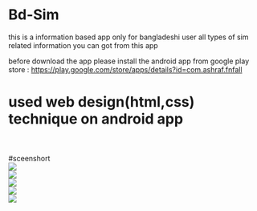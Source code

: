 # Bd-Sim
this is a information based app only for bangladeshi user
all types of sim related information you can got from this app

before download the app please install the android app from google play store : https://play.google.com/store/apps/details?id=com.ashraf.fnfall
</br>

# used web design(html,css) technique on android app


</br>
</br>
#sceenshort
</br>
<img src="https://i.imgur.com/LSlLpH8.png" />

</br>
<img src="https://i.imgur.com/AQnGuYB.png" />

</br>
<img src="https://i.imgur.com/zShHHZK.png" />
</br>
<img src="https://i.imgur.com/AldEf8H.png" />
</br>
<img src="https://i.imgur.com/ZaCnRBG.png" />
